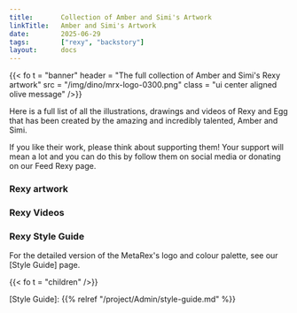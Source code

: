 ```yaml
---
title:       Collection of Amber and Simi's Artwork
linkTitle:   Amber and Simi's Artwork
date:        2025-06-29   
tags:        ["rexy", "backstory"]
layout:      docs
---
```


{{< fo t = "banner"
    header = "The full collection of Amber and Simi's Rexy artwork"
    src = "/img/dino/mrx-logo-0300.png" 
    class = "ui center aligned olive message"
/>}}

Here is a full list of all the illustrations, drawings and videos of Rexy and Egg that has been created by the amazing and incredibly talented, Amber and Simi. 

If you like their work, please think about supporting them!  Your support will mean a lot and you can do this by follow them on social media or donating on our Feed Rexy page. 


### Rexy artwork




### Rexy Videos 







### Rexy Style Guide

For the detailed version of the MetaRex's logo and colour palette, see our [Style Guide] page.  


{{< fo t = "children" />}}

[Style Guide]:  {{% relref "/project/Admin/style-guide.md" %}}
